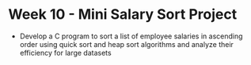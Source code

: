 # Week 10 - Mini Salary Sort Project

* Develop a C program to sort a list of employee salaries in ascending order using quick sort and heap sort algorithms and analyze their efficiency for large datasets
